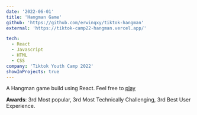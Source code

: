 ```yaml
---
date: '2022-06-01'
title: 'Hangman Game'
github: 'https://github.com/erwinqxy/tiktok-hangman'
external: 'https://tiktok-camp22-hangman.vercel.app/'

tech:
  - React 
  - Javascript 
  - HTML 
  - CSS 
company: 'Tiktok Youth Camp 2022'
showInProjects: true
---
```

A Hangman game build using React. Feel free to [play](https://tiktok-camp22-hangman.vercel.app/)

**Awards**: 3rd Most popular, 3rd Most Technically Challenging, 3rd Best User Experience.